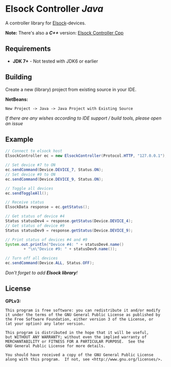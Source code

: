# Elsock Controller *Java*

A controller library for [Elsock](https://github.com/forflo/arduino_elsock)-devices.

**Note:** There's also a ***C++*** version: [Elsock Controller Cpp](https://github.com/offa/ElsockControllerCpp)

## Requirements

 * **JDK 7+** - Not tested with JDK6 or earlier

## Building

Create a new (library) project from existing source in your IDE.

**NetBeans:**

`New Project -> Java -> Java Project with Existing Source`

*If there are any wishes according to IDE support / build tools, please open an issue*

## Example

```java
// Connect to elsock host
ElsockController ec = new ElsockController(Protocol.HTTP, "127.0.0.1");

// Set device #7 to ON
ec.sendCommand(Device.DEVICE_7, Status.ON);
// Set device #9 to ON
ec.sendCommand(Device.DEVICE_9, Status.ON);

// Toggle all devices
ec.sendToggleAll(); 

// Receive status
ElsockData response = ec.getStatus();

// Get status of device #4
Status statusDev4 = response.getStatus(Device.DEVICE_4);
// Get status of device #9
Status statusDev9 = response.getStatus(Device.DEVICE_9);

// Print status of devices #4 and #9
System.out.println("Device #4: " + statusDev4.name() 
        + "\n\"Device #9: " + statusDev9.name());

// Turn off all devices
ec.sendCommand(Device.ALL, Status.OFF);
```
*Don't forget to add **Elsock library**!*


## License

**GPLv3:**

    This program is free software: you can redistribute it and/or modify
    it under the terms of the GNU General Public License as published by
    the Free Software Foundation, either version 3 of the License, or
    (at your option) any later version.

    This program is distributed in the hope that it will be useful,
    but WITHOUT ANY WARRANTY; without even the implied warranty of
    MERCHANTABILITY or FITNESS FOR A PARTICULAR PURPOSE.  See the
    GNU General Public License for more details.

    You should have received a copy of the GNU General Public License
    along with this program.  If not, see <http://www.gnu.org/licenses/>.
